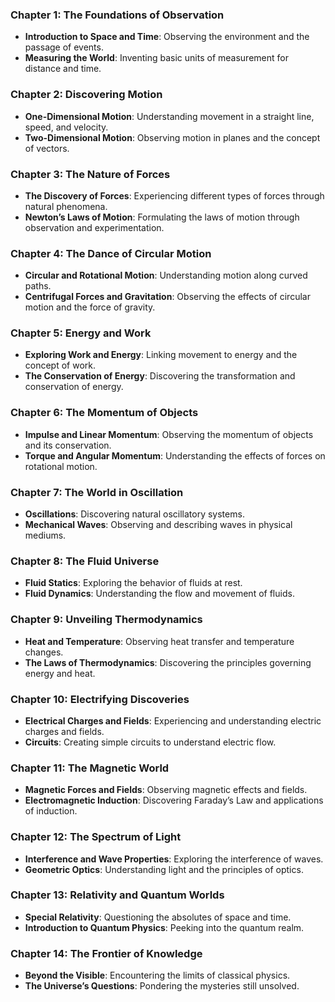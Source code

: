 ### Chapter 1: The Foundations of Observation

- **Introduction to Space and Time**: Observing the environment and the passage of events.
- **Measuring the World**: Inventing basic units of measurement for distance and time.

### Chapter 2: Discovering Motion

- **One-Dimensional Motion**: Understanding movement in a straight line, speed, and velocity.
- **Two-Dimensional Motion**: Observing motion in planes and the concept of vectors.

### Chapter 3: The Nature of Forces

- **The Discovery of Forces**: Experiencing different types of forces through natural phenomena.
- **Newton’s Laws of Motion**: Formulating the laws of motion through observation and experimentation.

### Chapter 4: The Dance of Circular Motion

- **Circular and Rotational Motion**: Understanding motion along curved paths.
- **Centrifugal Forces and Gravitation**: Observing the effects of circular motion and the force of gravity.

### Chapter 5: Energy and Work

- **Exploring Work and Energy**: Linking movement to energy and the concept of work.
- **The Conservation of Energy**: Discovering the transformation and conservation of energy.

### Chapter 6: The Momentum of Objects

- **Impulse and Linear Momentum**: Observing the momentum of objects and its conservation.
- **Torque and Angular Momentum**: Understanding the effects of forces on rotational motion.

### Chapter 7: The World in Oscillation

- **Oscillations**: Discovering natural oscillatory systems.
- **Mechanical Waves**: Observing and describing waves in physical mediums.

### Chapter 8: The Fluid Universe

- **Fluid Statics**: Exploring the behavior of fluids at rest.
- **Fluid Dynamics**: Understanding the flow and movement of fluids.

### Chapter 9: Unveiling Thermodynamics

- **Heat and Temperature**: Observing heat transfer and temperature changes.
- **The Laws of Thermodynamics**: Discovering the principles governing energy and heat.

### Chapter 10: Electrifying Discoveries

- **Electrical Charges and Fields**: Experiencing and understanding electric charges and fields.
- **Circuits**: Creating simple circuits to understand electric flow.

### Chapter 11: The Magnetic World

- **Magnetic Forces and Fields**: Observing magnetic effects and fields.
- **Electromagnetic Induction**: Discovering Faraday’s Law and applications of induction.

### Chapter 12: The Spectrum of Light

- **Interference and Wave Properties**: Exploring the interference of waves.
- **Geometric Optics**: Understanding light and the principles of optics.

### Chapter 13: Relativity and Quantum Worlds

- **Special Relativity**: Questioning the absolutes of space and time.
- **Introduction to Quantum Physics**: Peeking into the quantum realm.

### Chapter 14: The Frontier of Knowledge

- **Beyond the Visible**: Encountering the limits of classical physics.
- **The Universe’s Questions**: Pondering the mysteries still unsolved.